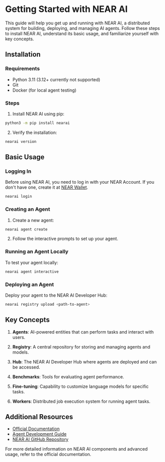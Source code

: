 # Getting Started with NEAR AI

This guide will help you get up and running with NEAR AI, a distributed system for building, deploying, and managing AI agents. Follow these steps to install NEAR AI, understand its basic usage, and familiarize yourself with key concepts.

## Installation

### Requirements

- Python 3.11 (3.12+ currently not supported)
- Git
- Docker (for local agent testing)

### Steps

1. Install NEAR AI using pip:

```bash
python3 -m pip install nearai
```

2. Verify the installation:

```bash
nearai version
```

## Basic Usage

### Logging In

Before using NEAR AI, you need to log in with your NEAR Account. If you don't have one, create it at [NEAR Wallet](https://wallet.near.org/).

```bash
nearai login
```

### Creating an Agent

1. Create a new agent:

```bash
nearai agent create
```

2. Follow the interactive prompts to set up your agent.

### Running an Agent Locally

To test your agent locally:

```bash
nearai agent interactive
```

### Deploying an Agent

Deploy your agent to the NEAR AI Developer Hub:

```bash
nearai registry upload <path-to-agent>
```

## Key Concepts

1. **Agents**: AI-powered entities that can perform tasks and interact with users.

2. **Registry**: A central repository for storing and managing agents and models.

3. **Hub**: The NEAR AI Developer Hub where agents are deployed and can be accessed.

4. **Benchmarks**: Tools for evaluating agent performance.

5. **Fine-tuning**: Capability to customize language models for specific tasks.

6. **Workers**: Distributed job execution system for running agent tasks.

## Additional Resources

- [Official Documentation](https://docs.near.ai)
- [Agent Development Guide](https://docs.near.ai/agents/quickstart)
- [NEAR AI GitHub Repository](https://github.com/nearai/nearai)

For more detailed information on NEAR AI components and advanced usage, refer to the official documentation.